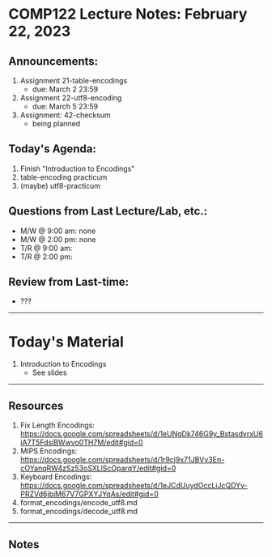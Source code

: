# COMP122 Lecture Notes: February 22, 2023

## Announcements:
   1. Assignment 21-table-encodings
      - due: March 2 23:59
   1. Assignment 22-utf8-encoding
      - due: March 5 23:59
   1. Assignment: 42-checksum
      - being planned

## Today's Agenda:
   1. Finish "Introduction to Encodings"
   1. table-encoding practicum
   1. (maybe) utf8-practicum

## Questions from Last Lecture/Lab, etc.:
   * M/W @ 9:00 am: none
   * M/W @ 2:00 pm: none
   * T/R @ 9:00 am: 
   * T/R @ 2:00 pm: 

## Review from Last-time:
   - ???

---
# Today's Material
  1. Introduction to Encodings
     - See slides

---
## Resources
   1. Fix Length Encodings: https://docs.google.com/spreadsheets/d/1eUNgDk746G9y_BstasdvrxU6iA7T5FdsiBWwvo0TH7M/edit#gid=0
   1. MIPS Encodings: https://docs.google.com/spreadsheets/d/1r9cj9x71JBVv3En-cOYanqRW4zSz53oSXLlScOparqY/edit#gid=0
   1. Keyboard Encodings: https://docs.google.com/spreadsheets/d/1eJCdUuydOccLiJcQDYv-PRZVd6jbiM67V7GPXYJYqAs/edit#gid=0
   1. format_encodings/encode_utf8.md
   1. format_encodings/decode_utf8.md
   
---
## Notes
<!-- This section is for students to place their notes -->


